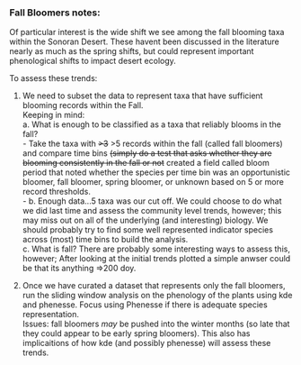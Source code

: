 ### Fall Bloomers notes:

Of particular interest is the wide shift we see among the fall blooming taxa within the Sonoran Desert. These havent been discussed in the literature nearly as much as the spring shifts, but could represent important phenological shifts to impact desert ecology. 

To assess these trends: <br>
1) We need to subset the data to represent taxa that have sufficient blooming records within the Fall. <br>
	Keeping in mind: <br>
		a. What is enough to be classified as a taxa that reliably blooms in the fall? <br>
			- Take the taxa with ~~>3~~ >5 records within the fall (called fall bloomers)  and compare time bins ~~(simply do a test that asks whether they are blooming consistently in the fall or not~~ created a field called bloom period that noted whether the species per time bin was an opportunistic bloomer, fall bloomer, spring bloomer, or unknown based on 5 or more record thresholds.  <br>
			- 
		b. Enough data...5 taxa was our cut off. We could choose to do what we did last time and assess the community level trends, however; this may miss out on all of the underlying (and interesting) biology. We should probably try to find some well represented indicator species across (most) time bins to build the analysis. <br>
		c. What is fall? There are probably some interesting ways to assess this, however; After looking at the initial trends plotted a simple anwser could be that its anything =>200 doy. <br>

2) Once we have curated a dataset that represents only the fall bloomers, run the sliding window analysis on the phenology of the plants using kde and phenesse. Focus using Phenesse if there is adequate species representation. <br>
	Issues: fall bloomers *may* be pushed into the winter months (so late that they could appear to be early spring bloomers). This also has implicaitions of how kde (and possibly phenesse) will assess these trends. <br>
